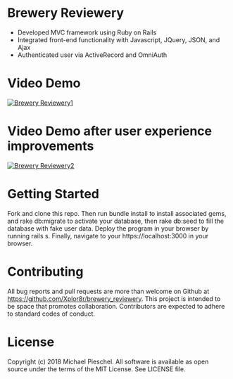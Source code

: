 # Brewery Reviewery

+ Developed MVC framework using Ruby on Rails
+ Integrated front-end functionality with Javascript, JQuery, JSON, and Ajax
+ Authenticated user via ActiveRecord and OmniAuth

# Video Demo
[![Brewery Reviewery1](https://img.youtube.com/vi/rq77gj87T0w/hqdefault.jpg)](https://youtu.be/rq77gj87T0w)
# Video Demo after user experience improvements
[![Brewery Reviewery2](https://img.youtube.com/vi/TDN1bEu64zk/hqdefault.jpg)](https://youtu.be/TDN1bEu64zk)

# Getting Started
Fork and clone this repo. Then run bundle install to install associated gems, and rake db:migrate to activate your database, then rake db:seed to fill the database with fake user data. Deploy the program in your browser by running rails s. Finally, navigate to your https://localhost:3000 in your browser.

# Contributing
All bug reports and pull requests are more than welcome on Github at https://github.com/Xplor8r/brewery_reviewery. This project is intended to be space that promotes collaboration. Contributors are expected to adhere to standard codes of conduct.

# License
Copyright (c) 2018 Michael Pieschel. All software is available as open source under the terms of the MIT License. See LICENSE file.
